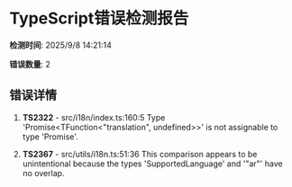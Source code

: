 # TypeScript错误检测报告

**检测时间**: 2025/9/8 14:21:14

**错误数量**: 2

## 错误详情

1. **TS2322** - src/i18n/index.ts:160:5
   Type 'Promise<TFunction<"translation", undefined>>' is not assignable to type 'Promise<void>'.

2. **TS2367** - src/utils/i18n.ts:51:36
   This comparison appears to be unintentional because the types 'SupportedLanguage' and '"ar"' have no overlap.

